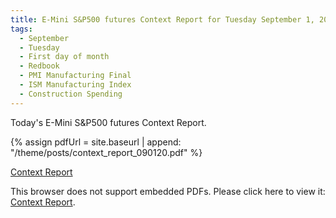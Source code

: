 ```yaml
---
title: E-Mini S&P500 futures Context Report for Tuesday September 1, 2020
tags:
  - September
  - Tuesday
  - First day of month
  - Redbook
  - PMI Manufacturing Final
  - ISM Manufacturing Index
  - Construction Spending
---
```


Today's E-Mini S&P500 futures Context Report.

{% assign pdfUrl = site.baseurl | append: "/theme/posts/context_report_090120.pdf" %}

<a href="{{pdfUrl}}">Context Report</a>

<object data="{{pdfUrl}}" type="application/pdf" width="700px" height="700px">
    <p>This browser does not support embedded PDFs. Please click here to view it: <a href="{{pdfUrl}}">Context Report</a>.</p>
</object>

